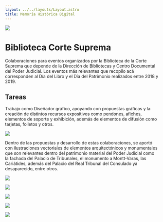 ```yaml
---
layout: ../../layouts/Layout.astro
title: Memoria Histórica Digital
---
```


![](/assets/imagenes/bcs_1.png)

# Biblioteca Corte Suprema


Colaboraciones para eventos organizados por la Biblioteca de la Corte Suprema que depende de la Dirección de Bibliotecas y Centro Documental del Poder Judicial. Los eventos más relevantes que recopilo acá corresponden al Día del Libro y el Día del Patrimonio realizados entre 2018 y 2019.

## Tareas

Trabajo como Diseñador gráfico, apoyando con propuestas gráficas y la creación de distintos recursos expositivos como pendones, afiches, elementos de soporte y exhibición, además de elementos de difusión como tarjetas, folletos y otros.

![](/assets/imagenes/bcs_ddl.png)

Dentro de las propuestas y desarrollo de estas colaboraciones, se aportó con ilustraciones vectoriales de elementos arquitectónicos y monumentales que son relevantes dentro del patrimonio material del Poder Judicial como la fachada del Palacio de Tribunales, el monumento a Montt-Varas, las Cariátides, además del Palacio del Real Tribunal del Consulado ya desaparecido, entre otros.

![](/assets/imagenes/bcs_pat1.png)


![](/assets/imagenes/bcs_pat2.png)


![](/assets/imagenes/bcs_pat3.png)


![](/assets/imagenes/bcs_pat4.png)


![](/assets/imagenes/bcs_pat5.png)


